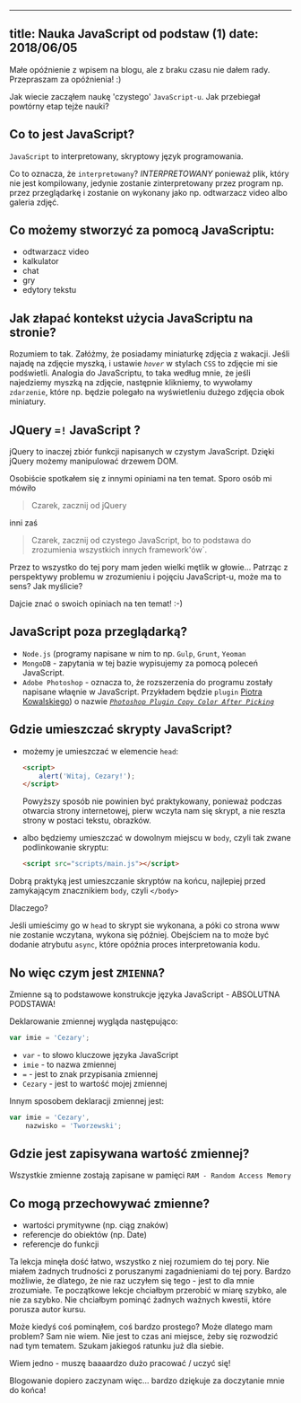 ----
title: Nauka JavaScript od podstaw (1)
date: 2018/06/05
----

Małe opóźnienie z wpisem na blogu, ale z braku czasu nie dałem rady.
Przepraszam za opóźnienia! :)

Jak wiecie zacząłem naukę 'czystego' `JavaScript-u`. Jak przebiegał
powtórny etap tejże nauki?

## Co to jest JavaScript?

`JavaScript` to interpretowany, skryptowy język programowania.

Co to oznacza, że `interpretowany`? *INTERPRETOWANY* ponieważ plik,
który nie jest kompilowany, jedynie zostanie  zinterpretowany przez
program np. przez przeglądarkę i zostanie on wykonany jako np. odtwarzacz
video albo galeria zdjęć.

## Co możemy stworzyć za pomocą JavaScriptu:

* odtwarzacz video
* kalkulator
* chat
* gry
* edytory tekstu

## Jak złapać kontekst użycia JavaScriptu na stronie?

Rozumiem to tak. Załóżmy, że posiadamy miniaturkę zdjęcia z wakacji.
Jeśli najadę na zdjęcie myszką, i ustawie *`hover`* w stylach `CSS` to
zdjęcie mi sie podświetli. Analogia do JavaScriptu, to taka według mnie,
że jeśli najedziemy myszką na zdjęcie, następnie klikniemy, to wywołamy
`zdarzenie`, które np. będzie polegało na wyświetleniu dużego zdjęcia
obok miniatury.

## JQuery `=!` JavaScript ?

jQuery to inaczej zbiór funkcji napisanych w czystym JavaScript. Dzięki
jQuery możemy manipulować drzewem DOM.

Osobiście spotkałem się z innymi opiniami na ten temat. Sporo osób mi
mówiło

> Czarek, zacznij od jQuery

 inni zaś
 > Czarek, zacznij od czystego
JavaScript, bo to podstawa do zrozumienia wszystkich innych framework'ów`.

Przez to wszystko do tej pory mam jeden wielki mętlik w głowie...
Patrząc z perspektywy problemu w zrozumieniu i pojęciu JavaScript-u,
może ma to sens? Jak myślicie?

Dajcie znać o swoich opiniach na ten temat! :-)

## JavaScript poza przeglądarką?

* `Node.js` (programy napisane w nim to np. `Gulp`, `Grunt`, `Yeoman`
* `MongoDB` - zapytania w tej bazie wypisujemy za pomocą poleceń JavaScript.
* `Adobe Photoshop` - oznacza to, że rozszerzenia do programu zostały
    napisane właęnie w JavaScript. Przykładem będzie `plugin`
    [Piotra Kowalskiego][piecioshka]) o nazwie
    [*`Photoshop Plugin Copy Color After Picking`*][plugin]

## Gdzie umieszczać skrypty JavaScript?

* możemy je umieszczać w elemencie `head`:

    ```html
    <script>
        alert('Witaj, Cezary!');
    </script>
    ```

    Powyższy sposób nie powinien być praktykowany, ponieważ podczas otwarcia
    strony internetowej, pierw wczyta nam się skrypt, a nie reszta strony w
    postaci tekstu, obrazków.

* albo będziemy umieszczać w dowolnym miejscu w `body`, czyli tak zwane
    podlinkowanie skryptu:

    ```html
    <script src="scripts/main.js"></script>
    ```

Dobrą praktyką jest umieszczanie skryptów na końcu, najlepiej przed
zamykającym znacznikiem `body`, czyli `</body>`

Dlaczego?

Jeśli umieścimy go w `head` to skrypt sie wykonana, a póki co strona www
nie zostanie wczytana, wykona się później. Obejściem na to może być
dodanie atrybutu `async`, które opóźnia proces interpretowania kodu.

## No więc czym jest `ZMIENNA`?

Zmienne są to podstawowe konstrukcje języka JavaScript - ABSOLUTNA PODSTAWA!

Deklarowanie zmiennej wygląda następująco:

```js
var imie = 'Cezary';
```

* `var` - to słowo kluczowe języka JavaScript
* `imie` - to nazwa zmiennej
* `=` - jest to znak przypisania zmiennej
* `Cezary` - jest to wartość mojej zmiennej

Innym sposobem deklaracji zmiennej jest:

```js
var imie = 'Cezary',
    nazwisko = 'Tworzewski';
```

## Gdzie jest zapisywana wartość zmiennej?

Wszystkie zmienne zostają zapisane w pamięci `RAM - Random Access Memory`

## Co mogą przechowywać zmienne?

* wartości prymitywne (np. ciąg znaków)
* referencje do obiektów (np. Date)
* referencje do funkcji

Ta lekcja minęła dość łatwo, wszystko z niej rozumiem do tej pory.
Nie miałem żadnych trudności z poruszanymi zagadnieniami do tej pory.
Bardzo możliwie, że dlatego, że nie raz uczyłem się tego - jest to dla
mnie zrozumiałe.
Te początkowe lekcje chciałbym przerobić w miarę szybko, ale nie za szybko.
Nie chciałbym pominąć żadnych ważnych kwestii, które porusza autor kursu.

Może kiedyś coś pominąłem, coś bardzo prostego? Może dlatego mam problem?
Sam nie wiem. Nie jest to czas ani miejsce, żeby się rozwodzić nad tym
tematem. Szukam jakiegoś ratunku już dla siebie.

Wiem jedno - muszę baaaardzo dużo pracować / uczyć się!

Blogowanie dopiero zaczynam więc... bardzo dziękuje za doczytanie mnie do końca!


[piecioshka]: https://twitter.com/piecioshka
[plugin]: https://github.com/piecioshka/photoshop-plugin-copy-color-after-picking
